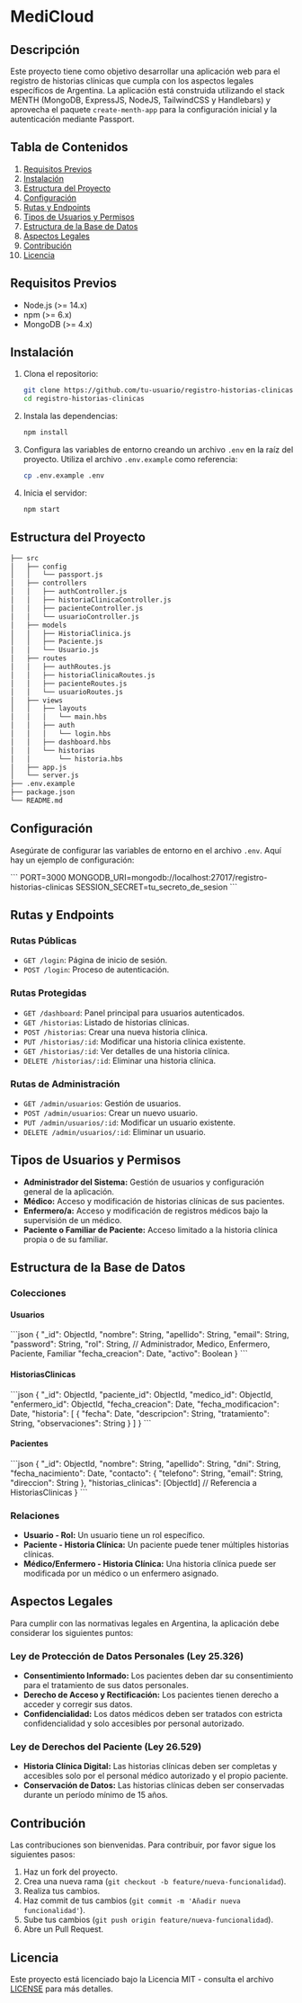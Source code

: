 # MediCloud
## Descripción

Este proyecto tiene como objetivo desarrollar una aplicación web para el registro de historias clínicas que cumpla con los aspectos legales específicos de Argentina. La aplicación está construida utilizando el stack MENTH (MongoDB, ExpressJS, NodeJS, TailwindCSS y Handlebars) y aprovecha el paquete `create-menth-app` para la configuración inicial y la autenticación mediante Passport.

## Tabla de Contenidos

1. [Requisitos Previos](#requisitos-previos)
2. [Instalación](#instalación)
3. [Estructura del Proyecto](#estructura-del-proyecto)
4. [Configuración](#configuración)
5. [Rutas y Endpoints](#rutas-y-endpoints)
6. [Tipos de Usuarios y Permisos](#tipos-de-usuarios-y-permisos)
7. [Estructura de la Base de Datos](#estructura-de-la-base-de-datos)
8. [Aspectos Legales](#aspectos-legales)
9. [Contribución](#contribución)
10. [Licencia](#licencia)

## Requisitos Previos

- Node.js (>= 14.x)
- npm (>= 6.x)
- MongoDB (>= 4.x)

## Instalación

1. Clona el repositorio:
    ```bash
    git clone https://github.com/tu-usuario/registro-historias-clinicas.git
    cd registro-historias-clinicas
    ```

2. Instala las dependencias:
    ```bash
    npm install
    ```

3. Configura las variables de entorno creando un archivo `.env` en la raíz del proyecto. Utiliza el archivo `.env.example` como referencia:
    ```bash
    cp .env.example .env
    ```

4. Inicia el servidor:
    ```bash
    npm start
    ```

## Estructura del Proyecto

```bash
├── src
│   ├── config
│   │   └── passport.js
│   ├── controllers
│   │   ├── authController.js
│   │   ├── historiaClinicaController.js
│   │   ├── pacienteController.js
│   │   └── usuarioController.js
│   ├── models
│   │   ├── HistoriaClinica.js
│   │   ├── Paciente.js
│   │   └── Usuario.js
│   ├── routes
│   │   ├── authRoutes.js
│   │   ├── historiaClinicaRoutes.js
│   │   ├── pacienteRoutes.js
│   │   └── usuarioRoutes.js
│   ├── views
│   │   ├── layouts
│   │   │   └── main.hbs
│   │   ├── auth
│   │   │   └── login.hbs
│   │   ├── dashboard.hbs
│   │   └── historias
│   │       └── historia.hbs
│   ├── app.js
│   └── server.js
├── .env.example
├── package.json
└── README.md
```

## Configuración

Asegúrate de configurar las variables de entorno en el archivo `.env`. Aquí hay un ejemplo de configuración:

\`\`\`
PORT=3000
MONGODB_URI=mongodb://localhost:27017/registro-historias-clinicas
SESSION_SECRET=tu_secreto_de_sesion
\`\`\`

## Rutas y Endpoints

### Rutas Públicas

- `GET /login`: Página de inicio de sesión.
- `POST /login`: Proceso de autenticación.

### Rutas Protegidas

- `GET /dashboard`: Panel principal para usuarios autenticados.
- `GET /historias`: Listado de historias clínicas.
- `POST /historias`: Crear una nueva historia clínica.
- `PUT /historias/:id`: Modificar una historia clínica existente.
- `GET /historias/:id`: Ver detalles de una historia clínica.
- `DELETE /historias/:id`: Eliminar una historia clínica.

### Rutas de Administración

- `GET /admin/usuarios`: Gestión de usuarios.
- `POST /admin/usuarios`: Crear un nuevo usuario.
- `PUT /admin/usuarios/:id`: Modificar un usuario existente.
- `DELETE /admin/usuarios/:id`: Eliminar un usuario.

## Tipos de Usuarios y Permisos

- **Administrador del Sistema:** Gestión de usuarios y configuración general de la aplicación.
- **Médico:** Acceso y modificación de historias clínicas de sus pacientes.
- **Enfermero/a:** Acceso y modificación de registros médicos bajo la supervisión de un médico.
- **Paciente o Familiar de Paciente:** Acceso limitado a la historia clínica propia o de su familiar.

## Estructura de la Base de Datos

### Colecciones

#### Usuarios

\`\`\`json
{
    "_id": ObjectId,
    "nombre": String,
    "apellido": String,
    "email": String,
    "password": String,
    "rol": String, // Administrador, Medico, Enfermero, Paciente, Familiar
    "fecha_creacion": Date,
    "activo": Boolean
}
\`\`\`

#### HistoriasClinicas

\`\`\`json
{
    "_id": ObjectId,
    "paciente_id": ObjectId,
    "medico_id": ObjectId,
    "enfermero_id": ObjectId,
    "fecha_creacion": Date,
    "fecha_modificacion": Date,
    "historia": [
        {
            "fecha": Date,
            "descripcion": String,
            "tratamiento": String,
            "observaciones": String
        }
    ]
}
\`\`\`

#### Pacientes

\`\`\`json
{
    "_id": ObjectId,
    "nombre": String,
    "apellido": String,
    "dni": String,
    "fecha_nacimiento": Date,
    "contacto": {
        "telefono": String,
        "email": String,
        "direccion": String
    },
    "historias_clinicas": [ObjectId] // Referencia a HistoriasClinicas
}
\`\`\`

### Relaciones

- **Usuario - Rol:** Un usuario tiene un rol específico.
- **Paciente - Historia Clínica:** Un paciente puede tener múltiples historias clínicas.
- **Médico/Enfermero - Historia Clínica:** Una historia clínica puede ser modificada por un médico o un enfermero asignado.

## Aspectos Legales

Para cumplir con las normativas legales en Argentina, la aplicación debe considerar los siguientes puntos:

### Ley de Protección de Datos Personales (Ley 25.326)

- **Consentimiento Informado:** Los pacientes deben dar su consentimiento para el tratamiento de sus datos personales.
- **Derecho de Acceso y Rectificación:** Los pacientes tienen derecho a acceder y corregir sus datos.
- **Confidencialidad:** Los datos médicos deben ser tratados con estricta confidencialidad y solo accesibles por personal autorizado.

### Ley de Derechos del Paciente (Ley 26.529)

- **Historia Clínica Digital:** Las historias clínicas deben ser completas y accesibles solo por el personal médico autorizado y el propio paciente.
- **Conservación de Datos:** Las historias clínicas deben ser conservadas durante un período mínimo de 15 años.

## Contribución

Las contribuciones son bienvenidas. Para contribuir, por favor sigue los siguientes pasos:

1. Haz un fork del proyecto.
2. Crea una nueva rama (`git checkout -b feature/nueva-funcionalidad`).
3. Realiza tus cambios.
4. Haz commit de tus cambios (`git commit -m 'Añadir nueva funcionalidad'`).
5. Sube tus cambios (`git push origin feature/nueva-funcionalidad`).
6. Abre un Pull Request.

## Licencia

Este proyecto está licenciado bajo la Licencia MIT - consulta el archivo [LICENSE](LICENSE) para más detalles.

